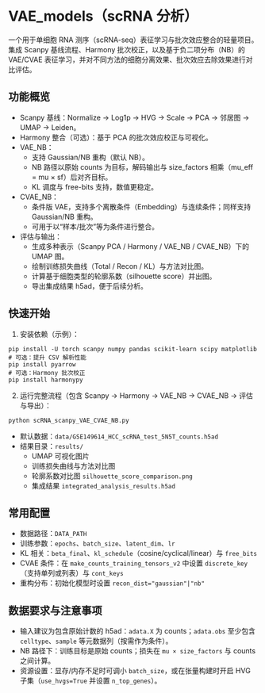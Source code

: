 # VAE_models（scRNA 分析）

一个用于单细胞 RNA 测序（scRNA-seq）表征学习与批次效应整合的轻量项目。集成 Scanpy 基线流程、Harmony 批次校正，以及基于负二项分布（NB）的 VAE/CVAE 表征学习，并对不同方法的细胞分离效果、批次效应去除效果进行对比评估。

## 功能概览
- Scanpy 基线：Normalize → Log1p → HVG → Scale → PCA → 邻居图 → UMAP → Leiden。
- Harmony 整合（可选）：基于 PCA 的批次效应校正与可视化。
- VAE_NB：
  - 支持 Gaussian/NB 重构（默认 NB）。
  - NB 路径以原始 counts 为目标，解码输出与 size_factors 相乘（mu_eff = mu × sf）后对齐目标。
  - KL 调度与 free-bits 支持，数值更稳定。
- CVAE_NB：
  - 条件版 VAE，支持多个离散条件（Embedding）与连续条件；同样支持 Gaussian/NB 重构。
  - 可用于以“样本/批次”等为条件进行整合。
- 评估与输出：
  - 生成多种表示（Scanpy PCA / Harmony / VAE_NB / CVAE_NB）下的 UMAP 图。
  - 绘制训练损失曲线（Total / Recon / KL）与方法对比图。
  - 计算基于细胞类型的轮廓系数（silhouette score）并出图。
  - 导出集成结果 h5ad，便于后续分析。

## 快速开始
1) 安装依赖（示例）：
```
pip install -U torch scanpy numpy pandas scikit-learn scipy matplotlib
# 可选：提升 CSV 解析性能
pip install pyarrow
# 可选：Harmony 批次校正
pip install harmonypy
```

2) 运行完整流程（包含 Scanpy → Harmony → VAE_NB → CVAE_NB → 评估与导出）：
```
python scRNA_scanpy_VAE_CVAE_NB.py
```
- 默认数据：`data/GSE149614_HCC_scRNA_test_5N5T_counts.h5ad`
- 结果目录：`results/`
  - UMAP 可视化图片
  - 训练损失曲线与方法对比图
  - 轮廓系数对比图 `silhouette_score_comparison.png`
  - 集成结果 `integrated_analysis_results.h5ad`

## 常用配置
- 数据路径：`DATA_PATH`
- 训练参数：`epochs`、`batch_size`、`latent_dim`、`lr`
- KL 相关：`beta_final`、`kl_schedule`（cosine/cyclical/linear）与 `free_bits`
- CVAE 条件：在 `make_counts_training_tensors_v2` 中设置 `discrete_key`（支持单列或列表）与 `cont_keys`
- 重构分布：初始化模型时设置 `recon_dist="gaussian"|"nb"`


## 数据要求与注意事项
- 输入建议为包含原始计数的 h5ad：`adata.X` 为 counts；`adata.obs` 至少包含 `celltype`、`sample` 等元数据列（按需作为条件）。
- NB 路径下：训练目标是原始 counts；损失在 `mu × size_factors` 与 counts 之间计算。
- 资源设置：显存/内存不足时可调小 `batch_size`，或在张量构建时开启 HVG 子集（`use_hvgs=True` 并设置 `n_top_genes`）。